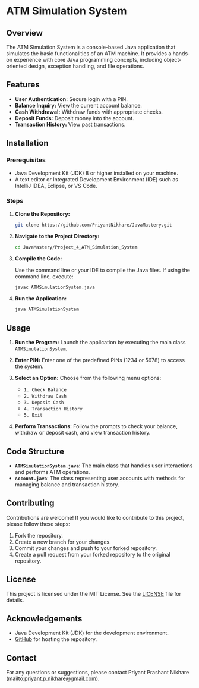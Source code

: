 # ATM Simulation System

## Overview

The ATM Simulation System is a console-based Java application that simulates the basic functionalities of an ATM machine. It provides a hands-on experience with core Java programming concepts, including object-oriented design, exception handling, and file operations.

## Features

- **User Authentication:** Secure login with a PIN.
- **Balance Inquiry:** View the current account balance.
- **Cash Withdrawal:** Withdraw funds with appropriate checks.
- **Deposit Funds:** Deposit money into the account.
- **Transaction History:** View past transactions.

## Installation

### Prerequisites

- Java Development Kit (JDK) 8 or higher installed on your machine.
- A text editor or Integrated Development Environment (IDE) such as IntelliJ IDEA, Eclipse, or VS Code.

### Steps

1. **Clone the Repository:**

   ```bash
   git clone https://github.com/PriyantNikhare/JavaMastery.git
   ```

2. **Navigate to the Project Directory:**

   ```bash
   cd JavaMastery/Project_4_ATM_Simulation_System
   ```

3. **Compile the Code:**

   Use the command line or your IDE to compile the Java files. If using the command line, execute:

   ```bash
   javac ATMSimulationSystem.java
   ```

4. **Run the Application:**

   ```bash
   java ATMSimulationSystem
   ```

## Usage

1. **Run the Program:** Launch the application by executing the main class `ATMSimulationSystem`.

2. **Enter PIN:** Enter one of the predefined PINs (1234 or 5678) to access the system.

3. **Select an Option:** Choose from the following menu options:
   - `1. Check Balance`
   - `2. Withdraw Cash`
   - `3. Deposit Cash`
   - `4. Transaction History`
   - `5. Exit`

4. **Perform Transactions:** Follow the prompts to check your balance, withdraw or deposit cash, and view transaction history.

## Code Structure

- **`ATMSimulationSystem.java`**: The main class that handles user interactions and performs ATM operations.
- **`Account.java`**: The class representing user accounts with methods for managing balance and transaction history.

## Contributing

Contributions are welcome! If you would like to contribute to this project, please follow these steps:

1. Fork the repository.
2. Create a new branch for your changes.
3. Commit your changes and push to your forked repository.
4. Create a pull request from your forked repository to the original repository.

## License

This project is licensed under the MIT License. See the [LICENSE](LICENSE) file for details.

## Acknowledgements

- Java Development Kit (JDK) for the development environment.
- [GitHub](https://github.com) for hosting the repository.

## Contact

For any questions or suggestions, please contact Priyant Prashant Nikhare (mailto:priyant.p.nikhare@gmail.com).
